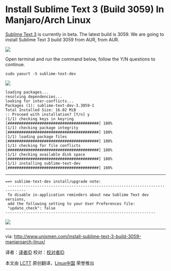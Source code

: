 Install Sublime Text 3 (Build 3059) In Manjaro/Arch Linux
================================================================================
[Sublime Text 3][1] is currently in beta. The latest build is 3059. We are going to install Sublime Text 3 build 3059 from AUR, from AUR.

![](http://180016988.r.cdn77.net/wp-content/uploads/2014/05/Sublime_text_3_manjaro.png)

Open terminal and run the command below, follow the Y/N questions to continue.

    sudo yaourt -S sublime-text-dev

![](http://180016988.r.cdn77.net/wp-content/uploads/2014/05/sublime_text_3_AUR.png)

    loading packages...
    resolving dependencies...
    looking for inter-conflicts...
    Packages (1): sublime-text-dev-3.3059-1
    Total Installed Size: 16.02 MiB
    :: Proceed with installation? [Y/n] y
    (1/1) checking keys in keyring           [########################################] 100%
    (1/1) checking package integrity         [########################################] 100%
    (1/1) loading package files              [########################################] 100%
    (1/1) checking for file conflicts        [########################################] 100%
    (1/1) checking available disk space      [########################################] 100%
    (1/1) installing sublime-text-dev        [########################################] 100%

----------

    ==> sublime-text-dev install/upgrade note:
     ------------------------------------------------------------------------------
     To disable in-application reminders about new Sublime Text dev versions,
     add the following setting to your User Preferences file:
     "update_check": false
    ------------------------------------------------------------------

![](http://180016988.r.cdn77.net/wp-content/uploads/2014/05/sublime_text_3.png)

--------------------------------------------------------------------------------

via: http://www.unixmen.com/install-sublime-text-3-build-3059-manjaroarch-linux/

译者：[译者ID](https://github.com/译者ID) 校对：[校对者ID](https://github.com/校对者ID)

本文由 [LCTT](https://github.com/LCTT/TranslateProject) 原创翻译，[Linux中国](http://linux.cn/) 荣誉推出

[1]:http://www.sublimetext.com/3